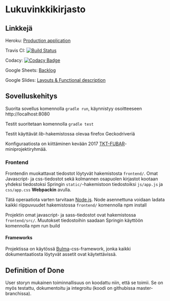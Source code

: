 # Lukuvinkkikirjasto



## Linkkejä

Heroku: [Production application](https://fast-sands-82937.herokuapp.com)

Travis CI: [![Build Status](https://travis-ci.org/betallica/lukuvinkkikirjasto.svg?branch=master)](https://travis-ci.org/betallica/lukuvinkkikirjasto)

Codacy: [![Codacy Badge](https://api.codacy.com/project/badge/Grade/f9d636065686458ca444386f1556b2be)](https://www.codacy.com/app/V-Kopio/lukuvinkkikirjasto?utm_source=github.com&amp;utm_medium=referral&amp;utm_content=betallica/lukuvinkkikirjasto&amp;utm_campaign=Badge_Grade)

Google Sheets: [Backlog](https://docs.google.com/spreadsheets/d/1I5ekYUIwwIMCS3j7zQsP_keDep6tV_8D772lOwKTHKE)

Google Slides: [Layouts & Functional description](https://docs.google.com/presentation/d/1s_RKYejlTn85c9iI1tOGxoGk3G4OnT2LkCz3LkncwVM/edit?usp=sharing)

## Sovelluskehitys
Suorita sovellus komennolla `gradle run`, käynnistyy osoitteeseen http://localhost:8080

Testit suoritetaan komennolla `gradle test`

Testit käyttävät _lib_-hakemistossa olevaa firefox Geckodriveriä

Konfiguraatiosta on kiittäminen kevään 2017 [TKT-FUBAR](https://github.com/TKT-FUBAR/Ohtu-miniprojekti)-miniprojektiryhmää.

### Frontend

Frontendin muokattavat tiedostot löytyvät hakemistosta `frontend/`. Omat Javascript- ja css-tiedostot sekä kolmannen osapuolen kirjastot kootaan yhdeksi 
tiedostoksi Springin `static/`-hakemistoon tiedostoiksi `js/app.js` ja `css/app.css` **Webpackin** avulla.

Tätä operaatiota varten tarvitaan [Node.js](https://nodejs.org/en/). Node asennettuna voidaan ladata kaikki riippuvuudet hakemistossa `frontend/` komennolla
    npm install

Projektin omat javascript- ja sass-tiedostot ovat hakemistossa `frontend/src/`. Muutokset tiedostoihin saadaan Springin käyttöön komennolla
    npm run build

#### Frameworks

Projektissa on käytössä [Bulma](https://bulma.io/)-css-framework, jonka kaikki dokumentaatiosta löytyvät assetit ovat käytettävissä.


## Definition of Done
User storyn mukainen toiminnallisuus on koodattu niin, että se toimii. Se on myös testattu, dokumentoitu ja integroitu (koodi on githubissa master-branchissa).
